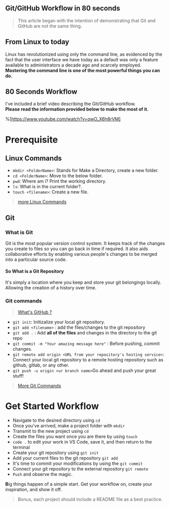 ## Git/GitHub Workflow in 80 seconds

> This article began with the intention of demonstrating that Git and GitHub are not the same thing.

## From Linux to today
Linux has revolutionized using only the command line, as evidenced by the fact that the user interface we have today as a default was only a feature available to administrators a decade ago and scarcely employed. 
<br> **Mastering the command line is one of the most powerful things you can do.**

##  80 Seconds Workflow
I've included a brief video describing the Git/GitHub workflow. <br>**Please read the information provided below to make the most of it.**

%[https://www.youtube.com/watch?v=qwO_X6h8rVM]

# Prerequisite
## Linux Commands
- `mkdir <FolderName>`: Stands for Make a Directory, create a new folder.<br>
- `cd <FolderName>`: Move to the below folder. <br>
-  `pwd`: Where am i? Print the working directory. <br>
- `ls`: What is in the current folder?. <br>
- `touch <filename>`: Create a new file.

> [more Linux Commands](https://cheatography.com/davechild/cheat-sheets/linux-command-line/)

## Git 

### What is Git
Git is the most popular version control system. It keeps track of the changes you create to files so you can go back in time if required. It also aids collaborative efforts by enabling various people's changes to be merged into a particular source code.
####  So  What is a Git Repository
 It's simply a location where you keep and store your git belongings locally. Allowing the creation of a history over time.
### Git commands
> [What's GitHub ?](https://blog.yahya-abulhaj.dev/notlocalhost-or-free-hosting-and-serverless-services#heading-hosting-a-website)

- `git init`: Initizalize your local git repository. <br>
- `git add <filename>` : add the files/changes to the git repository<br>
- `git add .` : Add **all of the files** and changes in the directory to the git repo <br>
- `git commit -m "Your amazing message here"` : Before pushing, commit changes.<br>
- `git remote add origin <URL from your repository's hosting service>`:  Connect your local git repository to a remote hosting repository such as github, gitlab, or any other.<br>
- `git push -u origin <ur branch name>`Go ahead and push your great stuff!

> [More Git Commands](https://education.github.com/git-cheat-sheet-education.pdf)


# Get Started Workflow

- Navigate to the desired directory using `cd`
- Once you've arrived, make a project folder with `mkdir`
- Transmit to the new project using `cd`
- Create the files you want once you are there by using `touch`
- `code .` to edit your work in VS Code, save it, and then return to the terminal
- Create your git repository using `git init`
- Add your current files to the git repository `git add`
- It's time to commit your modifications by using the `git commit`
- Connect your git repository to the external repository `git remote`
- `Push` and observe the magic.




**B**ig things happen of a simple start. Get your workflow on, create your inspiration, and show it off.

> Bonus, each project should include a README file as a best practice.

